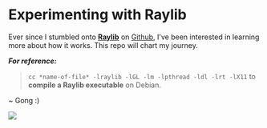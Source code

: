 # Experimenting with Raylib

Ever since I stumbled onto [**Raylib**](https://www.raylib.com/examples.html) on [Github](https://github.com/raysan5/raylib), I've been interested in learning more about how it works. 
This repo will chart my journey.  

***For reference:***

> `cc *name-of-file* -lraylib -lGL -lm -lpthread -ldl -lrt -lX11` to **compile a Raylib executable** on Debian.

~ Gong :) 

![](https://www.meme-arsenal.com/memes/f691630cbf08ba9121b97105105a74ce.jpg)
